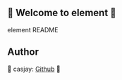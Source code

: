 ## 👋 Welcome to element 🚀  

element README  
  
  
## Author  

🤖 casjay: [Github](https://github.com/casjay) 🤖  
